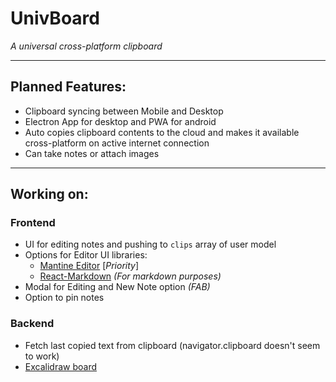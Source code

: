 # UnivBoard
_A universal cross-platform clipboard_

---
## Planned Features:
- Clipboard syncing between Mobile and Desktop
- Electron App for desktop and PWA for android
- Auto copies clipboard contents to the cloud and makes it available cross-platform on active internet connection
- Can take notes or attach images
---
## Working on:
### Frontend
- UI for editing notes and pushing to ``clips`` array of user model
- Options for Editor UI libraries:
  - [Mantine Editor](https://mantine.dev/others/rte/) [_Priority_]
  - [React-Markdown](https://www.npmjs.com/package/react-markdown) _(For markdown purposes)_
- Modal for Editing and New Note option _(FAB)_
- Option to pin notes
### Backend
-  Fetch last copied text from clipboard (navigator.clipboard doesn't seem to work)
-  [Excalidraw board](https://excalidraw.com/#json=z295gEhe-7IwLXQejayVN,InZfxj1f96mq9Bs_aJ3BSQ)


